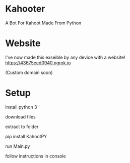 # Kahooter
A Bot For Kahoot Made From Python

# Website

I've now made this exseible by any device with a website!
https://43675eed0940.ngrok.io

(Custom domain soon)

# Setup

install python 3

download files

extract to folder

pip install KahootPY

run Main.py

follow instructions in console


